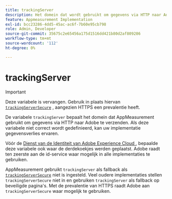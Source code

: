 ```yaml
---
title: trackingServer
description: Het domein dat wordt gebruikt om gegevens via HTTP naar Adobe te verzenden.
feature: Appmeasurement Implementation
exl-id: bcc23286-4dd5-45ac-ac6f-7b60e95cb798
role: Admin, Developer
source-git-commit: 35675c2e65456a175d1516dd421b80d2af809286
workflow-type: tm+mt
source-wordcount: '112'
ht-degree: 0%

---
```


# trackingServer

>[!IMPORTANT]
>
>Deze variabele is vervangen. Gebruik in plaats hiervan [`trackingServerSecure`](trackingserversecure.md) , aangezien HTTPS een prevalentie heeft.

De variabele `trackingServer` bepaalt het domein dat AppMeasurement gebruikt om gegevens via HTTP naar Adobe te verzenden. Als deze variabele niet correct wordt gedefinieerd, kan uw implementatie gegevensverlies ervaren.

Vóór de [&#x200B; Dienst van de Identiteit van Adobe Experience Cloud &#x200B;](https://experienceleague.adobe.com/nl/docs/id-service/using/home), bepaalde deze variabele ook waar de derdekoekjes werden geplaatst. Adobe raadt ten zeerste aan de id-service waar mogelijk in alle implementaties te gebruiken.

AppMeasurement gebruikt `trackingServer` als fallback als [`trackingServerSecure`](trackingserversecure.md) niet is ingesteld. Veel oudere implementaties stellen `trackingServerSecure` niet in en gebruiken `trackingServer` als fallback op beveiligde pagina&#39;s. Met de prevalentie van HTTPS raadt Adobe aan `trackingServerSecure` waar mogelijk te gebruiken.
